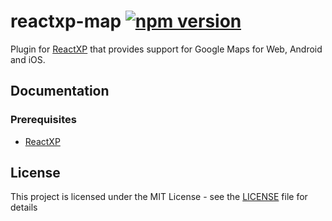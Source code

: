 # reactxp-map [![npm version](https://img.shields.io/npm/v/reactxp-map.svg?style=flat)](https://www.npmjs.com/package/reactxp-map)
Plugin for [ReactXP](https://microsoft.github.io/reactxp/) that provides support for Google Maps for Web, Android and iOS.

## Documentation


### Prerequisites
* [ReactXP](https://github.com/microsoft/reactxp/)

## License
This project is licensed under the MIT License - see the [LICENSE](LICENSE) file for details
